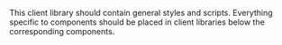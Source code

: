 This client library should contain general styles and scripts. Everything specific to components should be placed in client libraries below the corresponding components.